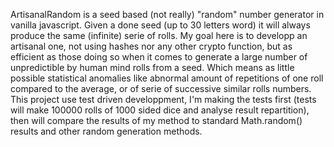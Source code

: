 ArtisanalRandom is a seed based (not really) "random" number generator in vanilla javascript. Given a done seed (up to 30 letters word) it will always produce the same (infinite) serie of rolls.
My goal here is to developp an artisanal one, not using hashes nor any other crypto function, but as efficient as those doing so when it comes to generate a large number of unpredictible by human mind rolls from a seed. 
Which means as little possible statistical anomalies like abnormal amount of repetitions of one roll compared to the average, or of serie of successive similar rolls numbers.
This project use test driven developpment, I'm making the tests first (tests will make 100000 rolls of 1000 sided dice and analyse result repartition), then will compare the results of my method to standard Math.random() results and other random generation methods.
